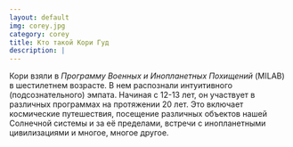 ```yaml
---
layout: default
img: corey.jpg
category: corey
title: Кто такой Кори Гуд
description: |
---
```


  Кори взяли в *Программу Военных и Инопланетных Похищений* (MILAB) в шестилетнем возрасте. В нем распознали интуитивного (подсознательного) эмпата. Начиная с 12-13 лет, он участвует в различных программах на протяжении 20 лет. Это включает космические путешествия, посещение различных объектов нашей Солнечной системы и за её пределами, встречи с инопланетными цивилизациями и многое, многое другое.
